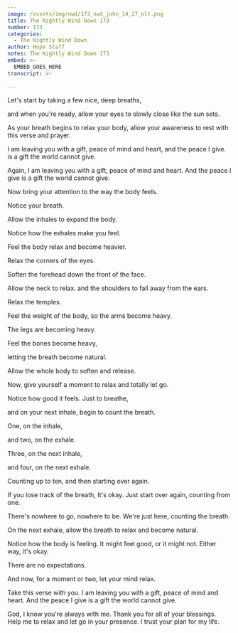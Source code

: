 ```yaml
---
image: /assets/img/nwd/173_nwd_john_14_27_nlt.png
title: The Nightly Wind Down 173
number: 173
categories:
  - The Nightly Wind Down
author: Hope Staff
notes: The Nightly Wind Down 173
embed: >-
  EMBED_GOES_HERE
transcript: >-
  
---
```

Let's start by taking a few nice, deep breaths,

and when you're ready, allow your eyes to slowly close like the sun sets.

As your breath begins to relax your body, allow your awareness to rest with this verse and prayer.

I am leaving you with a gift, peace of mind and heart, and the peace I give. is a gift the world cannot give.

Again, I am leaving you with a gift, peace of mind and heart. And the peace I give is a gift the world cannot give.

Now bring your attention to the way the body feels.

Notice your breath.

Allow the inhales to expand the body.

Notice how the exhales make you feel.

Feel the body relax and become heavier.

Relax the corners of the eyes.

Soften the forehead down the front of the face.

Allow the neck to relax. and the shoulders to fall away from the ears.

Relax the temples.

Feel the weight of the body, so the arms become heavy.

The legs are becoming heavy.

Feel the bones become heavy,

letting the breath become natural.

Allow the whole body to soften and release.

Now, give yourself a moment to relax and totally let go.

Notice how good it feels. Just to breathe,

and on your next inhale, begin to count the breath.

One, on the inhale,

and two, on the exhale.

Three, on the next inhale,

and four, on the next exhale.

Counting up to ten, and then starting over again.

If you lose track of the breath, It's okay. Just start over again, counting from one.

There's nowhere to go, nowhere to be. We're just here, counting the breath.

On the next exhale, allow the breath to relax and become natural.

Notice how the body is feeling. It might feel good, or it might not. Either way, it's okay.

There are no expectations.

And now, for a moment or two, let your mind relax.

Take this verse with you. I am leaving you with a gift, peace of mind and heart. And the peace I give is a gift the world cannot give.

God, I know you're always with me. Thank you for all of your blessings. Help me to relax and let go in your presence. I trust your plan for my life.

